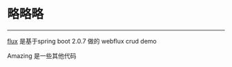 # 略略略
---
[flux](https://github.com/shotacon/webFluxPric/tree/master/reactive/flux) 是基于spring boot 2.0.7 做的 webflux crud demo

Amazing 是一些其他代码
